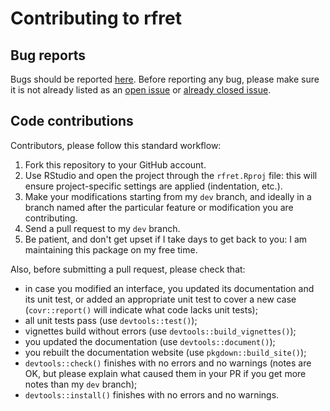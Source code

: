 # Contributing to rfret

## Bug reports

Bugs should be reported [here][bugs]. Before reporting any bug, please make sure
it is not already listed as an [open issue][open-issues] or
[already closed issue][closed-issues].

## Code contributions

Contributors, please follow this standard workflow:

1. Fork this repository to your GitHub account.
2. Use RStudio and open the project through the `rfret.Rproj` file: this will
   ensure project-specific settings are applied (indentation, etc.).
2. Make your modifications starting from my `dev` branch, and ideally in a
   branch named after the particular feature or modification you are
   contributing.
3. Send a pull request to my `dev` branch.
4. Be patient, and don't get upset if I take days to get back to you: I am
   maintaining this package on my free time.

Also, before submitting a pull request, please check that:

- in case you modified an interface, you updated its documentation and its unit
  test, or added an appropriate unit test to cover a new case (`covr::report()`
  will indicate what code lacks unit tests);
- all unit tests pass (use `devtools::test()`);
- vignettes build without errors (use `devtools::build_vignettes()`);
- you updated the documentation (use `devtools::document()`);
- you rebuilt the documentation website (use `pkgdown::build_site()`);
- `devtools::check()` finishes with no errors and no warnings (notes are OK,
  but please explain what caused them in your PR if you get more notes than
  my `dev` branch);
- `devtools::install()` finishes with no errors and no warnings.


[r-pkg]: http://r-pkgs.had.co.nz
[bugs]: https://github.com/Guilz/rfret/issues/new
[open-issues]: https://github.com/Guilz/rfret/issues
[closed-issues]: https://github.com/Guilz/rfret/issues?q=is%3Aissue+is%3Aclosed
[style-guide]: http://adv-r.had.co.nz/Style.html
